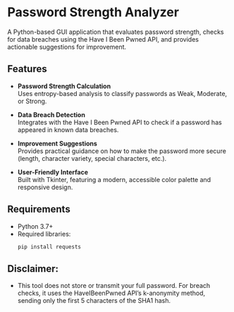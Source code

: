 # Password Strength Analyzer

A Python-based GUI application that evaluates password strength, checks for data breaches using the Have I Been Pwned API, and provides actionable suggestions for improvement.

## Features

- **Password Strength Calculation**  
  Uses entropy-based analysis to classify passwords as Weak, Moderate, or Strong.

- **Data Breach Detection**  
  Integrates with the Have I Been Pwned API to check if a password has appeared in known data breaches.

- **Improvement Suggestions**  
  Provides practical guidance on how to make the password more secure (length, character variety, special characters, etc.).

- **User-Friendly Interface**  
  Built with Tkinter, featuring a modern, accessible color palette and responsive design.

## Requirements

- Python 3.7+
- Required libraries:  
  ```bash
  pip install requests
## Disclaimer:
- This tool does not store or transmit your full password. For breach checks, it uses the HaveIBeenPwned API’s k-anonymity method, sending only the first 5 characters of the SHA1 hash.

